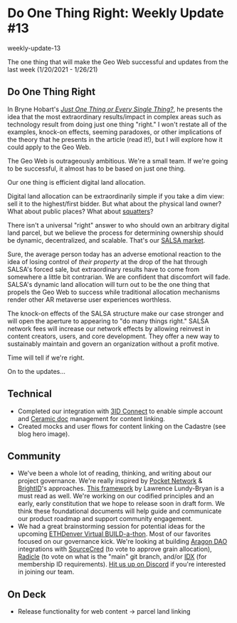 # Do One Thing Right: Weekly Update #13

weekly-update-13

The one thing that will make the Geo Web successful and updates from the last week (1/20/2021 - 1/26/21)

## Do One Thing Right

In Bryne Hobart&#39;s [_Just One Thing or Every Single Thing?_](https://diff.substack.com/p/just-one-thing-or-every-single-thing), he presents the idea that the most extraordinary results/impact in complex areas such as technology result from doing just one thing &quot;right.&quot; I won&#39;t restate all of the examples, knock-on effects, seeming paradoxes, or other implications of the theory that he presents in the article (read it!), but I will explore how it could apply to the Geo Web.

The Geo Web is outrageously ambitious. We&#39;re a small team. If we&#39;re going to be successful, it almost has to be based on just one thing.

Our one thing is efficient digital land allocation.

Digital land allocation can be extraordinarily simple if you take a dim view: sell it to the highest/first bidder. But what about the physical land owner? What about public places? What about [squatters](https://www.geoweb.network/post/weekly-update-12)?

There isn&#39;t a universal &quot;right&quot; answer to who should own an arbitrary digital land parcel, but we believe the process for determining ownership should be dynamic, decentralized, and scalable. That&#39;s our [SALSA market](https://www.geoweb.network/post/the-geo-web-salsa).

Sure, the average person today has an adverse emotional reaction to the idea of losing control of _their property_ at the drop of the hat through SALSA&#39;s forced sale, but extraordinary results have to come from somewhere a little bit contrarian. We are confident that discomfort will fade. SALSA&#39;s dynamic land allocation will turn out to be the one thing that propels the Geo Web to success while traditional allocation mechanisms render other AR metaverse user experiences worthless.

The knock-on effects of the SALSA structure make our case stronger and will open the aperture to appearing to &quot;do many things right.&quot; SALSA network fees will increase our network effects by allowing reinvest in content creators, users, and core development. They offer a new way to sustainably maintain and govern an organization without a profit motive.

Time will tell if we&#39;re right.

On to the updates...

## Technical

- Completed our integration with [3ID Connect](https://github.com/3box/3id-connect) to enable simple account and [Ceramic doc](https://developers.ceramic.network/build/quick-start/) management for content linking.
- Created mocks and user flows for content linking on the Cadastre (see blog hero image).

## Community

- We&#39;ve been a whole lot of reading, thinking, and writing about our project governance. We&#39;re really inspired by [Pocket Network](https://www.pokt.network/governance/) &amp; [BrightID](https://www.brightid.org/)&#39;s approaches. [This framework](https://outlierventures.io/research/the-crypto-trias-politica/) by Lawrence Lundy-Bryan is a must read as well. We&#39;re working on our codified principles and an early, early constitution that we hope to release soon in draft form. We think these foundational documents will help guide and communicate our product roadmap and support community engagement.
- We had a great brainstorming session for potential ideas for the upcoming [ETHDenver Virtual BUILD-a-thon](https://www.ethdenver.com/). Most of our favorites focused on our governance kick. We&#39;re looking at building [Aragon DAO](https://aragon.org/) integrations with [SourceCred](https://sourcecred.io/) (to vote to approve grain allocation), [Radicle](https://radicle.xyz/) (to vote on what is the &quot;main&quot; git branch, and/or [IDX](https://idx.xyz/) (for membership ID requirements). [Hit us up on Discord](https://discord.com/invite/pxvgHuT6Rg) if you&#39;re interested in joining our team.

## On Deck

- Release functionality for web content → parcel land linking
